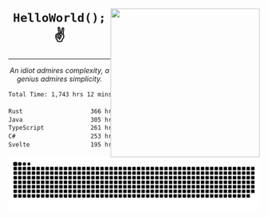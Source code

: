 <div text-align="center">
    <img src="https://i.imgur.com/h1q15Kt.gife" align="right" width="299" height="299">
    <h1 align="center"><code>HelloWorld();</code> ✌️</h1>
    <hr>
    <p align="center"><i>An idiot admires complexity, a genius admires simplicity.</i></p>
</div>

<!--START_SECTION:waka-->

```txt
Total Time: 1,743 hrs 12 mins

Rust                   366 hrs 45 mins █████░░░░░░░░░░░░░░░░░░░░   19.84 %
Java                   305 hrs 43 mins ████░░░░░░░░░░░░░░░░░░░░░   16.54 %
TypeScript             261 hrs 51 mins ███▓░░░░░░░░░░░░░░░░░░░░░   14.16 %
C#                     253 hrs 12 mins ███▒░░░░░░░░░░░░░░░░░░░░░   13.70 %
Svelte                 195 hrs 22 mins ██▓░░░░░░░░░░░░░░░░░░░░░░   10.57 %
```

<!--END_SECTION:waka-->

<picture>
  <source media="(prefers-color-scheme: dark)" srcset="https://raw.githubusercontent.com/Somfic/Somfic/main/github-contribution-grid-snake-dark.svg">
  <source media="(prefers-color-scheme: light)" srcset="https://raw.githubusercontent.com/Somfic/Somfic/main/github-contribution-grid-snake.svg">
  <img alt="github contribution grid snake animation" src="https://raw.githubusercontent.com/Somfic/Somfic/main/github-contribution-grid-snake.svg">
</picture>
